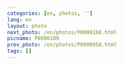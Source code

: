 ```yaml
---
categories: [en, photos, '']
lang: en
layout: photo
next_photo: /en/photos/P0000188.html
picname: P0000189
prev_photo: /en/photos/P0000058.html
tags: []
---
```

